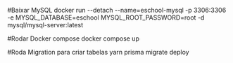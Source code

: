 #Baixar MySQL
docker run --detach --name=eschool-mysql -p 3306:3306 -e MYSQL_DATABASE=eschool MYSQL_ROOT_PASSWORD=root -d mysql/mysql-server:latest

#Rodar Docker compose
docker compose up

#Roda Migration para criar tabelas
yarn prisma migrate deploy
